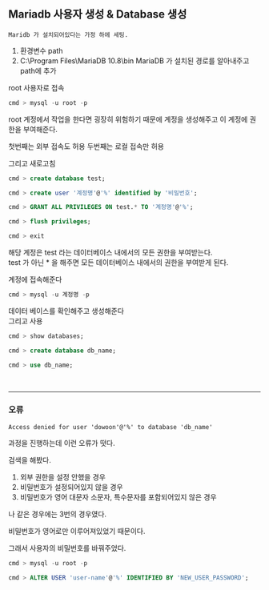 ## Mariadb  사용자 생성 & Database 생성

``` Maridb 가 설치되어있다는 가정 하에 세팅. ```

1. 환경변수 path
2. C:\Program Files\MariaDB 10.8\bin  MariaDB 가 설치된 경로를 알아내주고 path에 추가

root  사용자로 접속

```sql 
cmd > mysql -u root -p
``` 

root 계정에서 작업을 한다면 굉장히 위험하기 때문에 계정을 생성해주고 이 계정에 권한을 부여해준다. 

첫번째는 외부 접속도 허용 두번째는 로컬 접속만 허용

그리고 새로고침

```sql 
cmd > create database test;

cmd > create user '계정명'@'%' identified by '비밀번호';

cmd > GRANT ALL PRIVILEGES ON test.* TO '계정명'@'%';

cmd > flush privileges;

cmd > exit
``` 
해당 계정은 test 라는 데이터베이스 내에서의 모든 권한을 부여받는다. <br>
test 가 아닌 * 을 해주면 모든 데이터베이스 내에서의 권한을 부여받게 된다.


계정에 접속해준다

```sql 
cmd > mysql -u 계정명 -p
``` 

데이터 베이스를 확인해주고 생성해준다 <br>
그리고 사용

```sql 
cmd > show databases;

cmd > create database db_name;

cmd > use db_name;
``` 
<br>

---

### 오류
``` 
Access denied for user 'dowoon'@'%' to database 'db_name'
```

과정을 진행하는데 이런 오류가 떳다. 

검색을 해봤다.

1. 외부 권한을 설정 안했을 경우
2. 비밀번호가 설정되어있지 않을 경우
3. 비밀번호가 영어 대문자 소문자, 특수문자를 포함되어있지 않은 경우

나 같은 경우에는 3번의 경우였다. 

비밀번호가 영어로만 이루어져있었기 때문이다.

그래서 사용자의 비밀번호를 바꿔주었다.

```sql 
cmd > mysql -u root -p

cmd > ALTER USER 'user-name'@'%' IDENTIFIED BY 'NEW_USER_PASSWORD';
``` 






